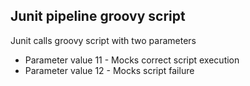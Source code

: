 Junit pipeline groovy script
---

Junit calls groovy script with two parameters 
* Parameter value 11 - Mocks correct script execution
* Parameter value 12 - Mocks script failure